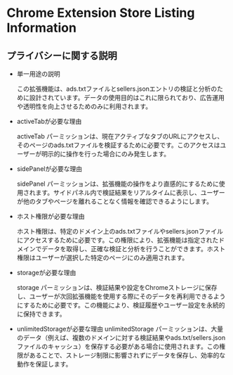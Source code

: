 # Chrome Extension Store Listing Information

## プライバシーに関する説明

- 単一用途の説明

  この拡張機能は、ads.txtファイルとsellers.jsonエントリの検証と分析のために設計されています。データの使用目的はこれに限られており、広告運用や透明性を向上させるためのみに利用されます。

- activeTabが必要な理由

  activeTab パーミッションは、現在アクティブなタブのURLにアクセスし、そのページのads.txtファイルを検証するために必要です。このアクセスはユーザーが明示的に操作を行った場合にのみ発生します。

- sidePanelが必要な理由

  sidePanel パーミッションは、拡張機能の操作をより直感的にするために使用されます。サイドパネル内で検証結果をリアルタイムに表示し、ユーザーが他のタブやページを離れることなく情報を確認できるようにします。

- ホスト権限が必要な理由

  ホスト権限は、特定のドメイン上のads.txtファイルやsellers.jsonファイルにアクセスするために必要です。この権限により、拡張機能は指定されたドメインでデータを取得し、正確な検証と分析を行うことができます。ホスト権限はユーザーが選択した特定のページにのみ適用されます。

- storageが必要な理由

  storage パーミッションは、検証結果や設定をChromeストレージに保存し、ユーザーが次回拡張機能を使用する際にそのデータを再利用できるようにするために必要です。この機能により、検証履歴やユーザー設定を永続的に保持できます。

- unlimitedStorageが必要な理由
  unlimitedStorage パーミッションは、大量のデータ（例えば、複数のドメインに対する検証結果やads.txt/sellers.jsonファイルのキャッシュ）を保存する必要がある場合に使用されます。この権限があることで、ストレージ制限に影響されずにデータを保存し、効率的な動作を保証します。

